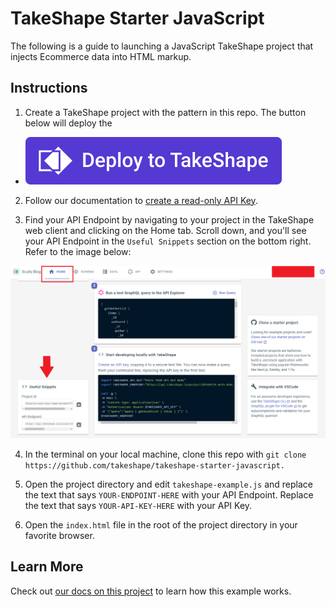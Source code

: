# TakeShape Starter JavaScript

The following is a guide to launching a JavaScript TakeShape project that injects Ecommerce data into HTML markup.


## Instructions

1. Create a TakeShape project with the pattern in this repo. The button below will deploy the 

* [![Deploy on TakeShape button](./images/deploy-button.png)](https://app.takeshape.io/add-to-takeshape?repo=https://github.com/takeshape/takeshape-starter-javascript/tree/main/.takeshape/pattern)

2. Follow our documentation to [create a read-only API Key](https://app.takeshape.io/docs/api/api-keys).

3. Find your API Endpoint by navigating to your project in the TakeShape web client and clicking on the Home tab. Scroll down, and you'll see your API Endpoint in the `Useful Snippets` section on the bottom right. Refer to the image below:

![Useful Snippets](./images/useful-snippets.png)

4. In the terminal on your local machine, clone this repo with `git clone https://github.com/takeshape/takeshape-starter-javascript.`

5. Open the project directory and edit `takeshape-example.js` and replace the text that says `YOUR-ENDPOINT-HERE` with your API Endpoint. Replace the text that says `YOUR-API-KEY-HERE` with your API Key.

6. Open the `index.html` file in the root of the project directory in your favorite browser.


## Learn More

Check out [our docs on this project](https://app.takeshape.io/docs/get-started/client/javascript) to learn how this example works.